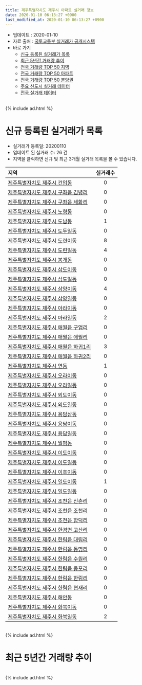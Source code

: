 ```yaml
---
title: 제주특별자치도 제주시 아파트 실거래 정보
date: 2020-01-10 06:13:27 +0900
last_modified_at: 2020-01-10 06:13:27 +0900
---
```


* 업데이트 : 2020-01-10
* 자료 출처 : [국토교통부 실거래가 공개시스템](http://rt.molit.go.kr)
* 바로 가기
    * [신규 등록된 실거래가 목록](#신규-등록된-실거래가-목록)
    * [최근 5년간 거래량 추이](#최근-5년간-거래량-추이)
    * [전국 거래량 TOP 50 지역](https://inasie.github.io/apt-trade-info/최근-3개월-전국에서-가장-거래가-많이-발생한-지역)
    * [전국 거래량 TOP 50 아파트](https://inasie.github.io/apt-trade-info/최근-3개월-전국에서-가장-거래가-많이-발생한-아파트)
    * [전국 거래량 TOP 50 분양권](https://inasie.github.io/apt-trade-info/최근-3개월-전국에서-가장-거래가-많이-발생한-분양권)
    * [주요 신도시 실거래 데이터](https://inasie.github.io/apt-trade-info/주요-신도시)
    * [전국 실거래 데이터](https://inasie.github.io/apt-trade-info/전국)

<br>
{% include ad.html %}
<br>

# 신규 등록된 실거래가 목록
* 실거래가 등록일: 20200110
* 업데이트 된 실거래 수: 26 건
* 지역을 클릭하면 신규 및 최근 3개월 실거래 목록을 볼 수 있습니다.


|지역|실거래수|
|:---|:---:|
|[제주특별자치도 제주시 건입동](https://inasie.github.io/apt-trade-info/제주특별자치도-제주시-건입동)|0|
|[제주특별자치도 제주시 구좌읍 김녕리](https://inasie.github.io/apt-trade-info/제주특별자치도-제주시-구좌읍-김녕리)|0|
|[제주특별자치도 제주시 구좌읍 세화리](https://inasie.github.io/apt-trade-info/제주특별자치도-제주시-구좌읍-세화리)|0|
|[제주특별자치도 제주시 노형동](https://inasie.github.io/apt-trade-info/제주특별자치도-제주시-노형동)|0|
|[제주특별자치도 제주시 도남동](https://inasie.github.io/apt-trade-info/제주특별자치도-제주시-도남동)|1|
|[제주특별자치도 제주시 도두일동](https://inasie.github.io/apt-trade-info/제주특별자치도-제주시-도두일동)|0|
|[제주특별자치도 제주시 도련이동](https://inasie.github.io/apt-trade-info/제주특별자치도-제주시-도련이동)|8|
|[제주특별자치도 제주시 도련일동](https://inasie.github.io/apt-trade-info/제주특별자치도-제주시-도련일동)|4|
|[제주특별자치도 제주시 봉개동](https://inasie.github.io/apt-trade-info/제주특별자치도-제주시-봉개동)|0|
|[제주특별자치도 제주시 삼도이동](https://inasie.github.io/apt-trade-info/제주특별자치도-제주시-삼도이동)|0|
|[제주특별자치도 제주시 삼도일동](https://inasie.github.io/apt-trade-info/제주특별자치도-제주시-삼도일동)|0|
|[제주특별자치도 제주시 삼양이동](https://inasie.github.io/apt-trade-info/제주특별자치도-제주시-삼양이동)|4|
|[제주특별자치도 제주시 삼양일동](https://inasie.github.io/apt-trade-info/제주특별자치도-제주시-삼양일동)|0|
|[제주특별자치도 제주시 아라이동](https://inasie.github.io/apt-trade-info/제주특별자치도-제주시-아라이동)|0|
|[제주특별자치도 제주시 아라일동](https://inasie.github.io/apt-trade-info/제주특별자치도-제주시-아라일동)|2|
|[제주특별자치도 제주시 애월읍 구엄리](https://inasie.github.io/apt-trade-info/제주특별자치도-제주시-애월읍-구엄리)|0|
|[제주특별자치도 제주시 애월읍 애월리](https://inasie.github.io/apt-trade-info/제주특별자치도-제주시-애월읍-애월리)|0|
|[제주특별자치도 제주시 애월읍 하귀1리](https://inasie.github.io/apt-trade-info/제주특별자치도-제주시-애월읍-하귀1리)|3|
|[제주특별자치도 제주시 애월읍 하귀2리](https://inasie.github.io/apt-trade-info/제주특별자치도-제주시-애월읍-하귀2리)|0|
|[제주특별자치도 제주시 연동](https://inasie.github.io/apt-trade-info/제주특별자치도-제주시-연동)|1|
|[제주특별자치도 제주시 오라이동](https://inasie.github.io/apt-trade-info/제주특별자치도-제주시-오라이동)|0|
|[제주특별자치도 제주시 오라일동](https://inasie.github.io/apt-trade-info/제주특별자치도-제주시-오라일동)|0|
|[제주특별자치도 제주시 외도이동](https://inasie.github.io/apt-trade-info/제주특별자치도-제주시-외도이동)|0|
|[제주특별자치도 제주시 외도일동](https://inasie.github.io/apt-trade-info/제주특별자치도-제주시-외도일동)|0|
|[제주특별자치도 제주시 용담삼동](https://inasie.github.io/apt-trade-info/제주특별자치도-제주시-용담삼동)|0|
|[제주특별자치도 제주시 용담이동](https://inasie.github.io/apt-trade-info/제주특별자치도-제주시-용담이동)|0|
|[제주특별자치도 제주시 용담일동](https://inasie.github.io/apt-trade-info/제주특별자치도-제주시-용담일동)|0|
|[제주특별자치도 제주시 월평동](https://inasie.github.io/apt-trade-info/제주특별자치도-제주시-월평동)|0|
|[제주특별자치도 제주시 이도이동](https://inasie.github.io/apt-trade-info/제주특별자치도-제주시-이도이동)|0|
|[제주특별자치도 제주시 이도일동](https://inasie.github.io/apt-trade-info/제주특별자치도-제주시-이도일동)|0|
|[제주특별자치도 제주시 이호이동](https://inasie.github.io/apt-trade-info/제주특별자치도-제주시-이호이동)|0|
|[제주특별자치도 제주시 일도이동](https://inasie.github.io/apt-trade-info/제주특별자치도-제주시-일도이동)|1|
|[제주특별자치도 제주시 일도일동](https://inasie.github.io/apt-trade-info/제주특별자치도-제주시-일도일동)|0|
|[제주특별자치도 제주시 조천읍 신촌리](https://inasie.github.io/apt-trade-info/제주특별자치도-제주시-조천읍-신촌리)|0|
|[제주특별자치도 제주시 조천읍 조천리](https://inasie.github.io/apt-trade-info/제주특별자치도-제주시-조천읍-조천리)|0|
|[제주특별자치도 제주시 조천읍 함덕리](https://inasie.github.io/apt-trade-info/제주특별자치도-제주시-조천읍-함덕리)|0|
|[제주특별자치도 제주시 한경면 고산리](https://inasie.github.io/apt-trade-info/제주특별자치도-제주시-한경면-고산리)|0|
|[제주특별자치도 제주시 한림읍 대림리](https://inasie.github.io/apt-trade-info/제주특별자치도-제주시-한림읍-대림리)|0|
|[제주특별자치도 제주시 한림읍 동명리](https://inasie.github.io/apt-trade-info/제주특별자치도-제주시-한림읍-동명리)|0|
|[제주특별자치도 제주시 한림읍 수원리](https://inasie.github.io/apt-trade-info/제주특별자치도-제주시-한림읍-수원리)|0|
|[제주특별자치도 제주시 한림읍 옹포리](https://inasie.github.io/apt-trade-info/제주특별자치도-제주시-한림읍-옹포리)|0|
|[제주특별자치도 제주시 한림읍 한림리](https://inasie.github.io/apt-trade-info/제주특별자치도-제주시-한림읍-한림리)|0|
|[제주특별자치도 제주시 한림읍 협재리](https://inasie.github.io/apt-trade-info/제주특별자치도-제주시-한림읍-협재리)|0|
|[제주특별자치도 제주시 해안동](https://inasie.github.io/apt-trade-info/제주특별자치도-제주시-해안동)|0|
|[제주특별자치도 제주시 화북이동](https://inasie.github.io/apt-trade-info/제주특별자치도-제주시-화북이동)|0|
|[제주특별자치도 제주시 화북일동](https://inasie.github.io/apt-trade-info/제주특별자치도-제주시-화북일동)|2|


<br>
{% include ad.html %}
<br>

# 최근 5년간 거래량 추이


<div style="width:100%;">
    <canvas id="deal_progress" height="200"></canvas>
</div>

<script>
new Chart(document.getElementById("deal_progress"), {
    type: 'line',
    data: {
        labels: ['201501','201502','201503','201504','201505','201506','201507','201508','201509','201510','201511','201512','201601','201602','201603','201604','201605','201606','201607','201608','201609','201610','201611','201612','201701','201702','201703','201704','201705','201706','201707','201708','201709','201710','201711','201712','201801','201802','201803','201804','201805','201806','201807','201808','201809','201810','201811','201812','201901','201902','201903','201904','201905','201906','201907','201908','201909','201910','201911','201912','202001'],
        datasets: [{
            label: '매매',
            pointRadius: 1,
            data: [346, 230, 233, 217, 170, 187, 184, 154, 174, 227, 251, 303, 309, 199, 215, 140, 132, 167, 246, 205, 175, 242, 258, 189, 185, 143, 123, 134, 101, 144, 123, 119, 143, 147, 185, 215, 183, 124, 176, 133, 155, 144, 123, 148, 137, 211, 213, 213, 186, 108, 148, 148, 120, 143, 174, 164, 143, 230, 234, 135, 11],
            borderColor: "rgba(255, 201, 14, 1)",
            backgroundColor: "rgba(255, 201, 14, 0.5)",
            fill: false,
            lineTension: 0
        },{
            label: '전월세',
            pointRadius: 1,
            data: [210, 181, 143, 140, 80, 72, 68, 94, 103, 123, 122, 213, 230, 166, 138, 110, 100, 83, 80, 104, 119, 152, 148, 219, 249, 202, 118, 91, 97, 100, 129, 166, 162, 149, 180, 266, 422, 240, 179, 147, 143, 161, 160, 174, 157, 206, 154, 227, 348, 281, 167, 162, 138, 142, 211, 232, 185, 211, 200, 252, 99],
            borderColor: "rgba(0, 141, 185, 1)",
            backgroundColor: "rgba(0, 141, 185, 0.5)",
            fill: false,
            lineTension: 0
        }
        ]
    },
    options: {
        responsive: true,
        title: {
            display: false
        },
        tooltips: {
            mode: 'index',
            intersect: false
        },
        hover: {
            mode: 'nearest',
            intersect: true
        },
        scales: {
            xAxes: [{
                display: true,
                scaleLabel: {
                    display: true,
                    labelString: '년/월'
                }
            }],
            yAxes: [{
                display: true,
                ticks: {
                    suggestedMin: 0,
                },
                scaleLabel: {
                    display: true,
                    labelString: '실거래 수'
                }
            }]
        }
    }
});

</script>


<br>
{% include ad.html %}
<br>

